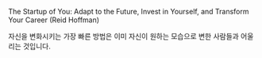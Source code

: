 The Startup of You: Adapt to the Future, Invest in Yourself, and Transform Your Career (Reid Hoffman)

자신을 변화시키는 가장 빠른 방법은 이미 자신이 원하는 모습으로 변한 사람들과 어울리는 것입니다.
